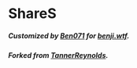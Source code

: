
# ShareS

##### Customized by [Ben071](https://github.com/Ben0710) for [benji.wtf](https://benji.wtf).
##### Forked from [TannerReynolds](https://github.com/TannerReynolds/ShareX-Upload-Server).
